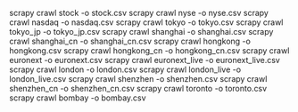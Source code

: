 scrapy crawl stock -o stock.csv
scrapy crawl nyse -o nyse.csv
scrapy crawl nasdaq -o nasdaq.csv
scrapy crawl tokyo -o tokyo.csv
scrapy crawl tokyo_jp -o tokyo_jp.csv
scrapy crawl shanghai -o shanghai.csv
scrapy crawl shanghai_cn -o shanghai_cn.csv
scrapy crawl hongkong -o hongkong.csv
scrapy crawl hongkong_cn -o hongkong_cn.csv
scrapy crawl euronext -o euronext.csv
scrapy crawl euronext_live -o euronext_live.csv
scrapy crawl london -o london.csv
scrapy crawl london_live -o london_live.csv
scrapy crawl shenzhen -o shenzhen.csv
scrapy crawl shenzhen_cn -o shenzhen_cn.csv
scrapy crawl toronto -o toronto.csv
scrapy crawl bombay -o bombay.csv